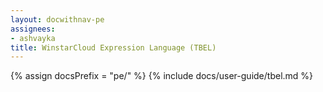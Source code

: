 ```yaml
---
layout: docwithnav-pe
assignees:
- ashvayka
title: WinstarCloud Expression Language (TBEL)
---
```


{% assign docsPrefix = "pe/" %}
{% include docs/user-guide/tbel.md %}
